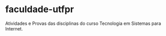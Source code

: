# faculdade-utfpr
Atividades e Provas das disciplinas do curso Tecnologia em Sistemas para Internet.
